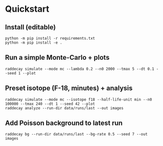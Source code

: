 # Quickstart

## Install (editable)
    python -m pip install -r requirements.txt
    python -m pip install -e .

## Run a simple Monte-Carlo + plots
    raddecay simulate --mode mc --lambda 0.2 --n0 2000 --tmax 5 --dt 0.1 --seed 1 --plot

## Preset isotope (F-18, minutes) + analysis
    raddecay simulate --mode mc --isotope f18 --half-life-unit min --n0 100000 --tmax 240 --dt 1 --seed 42 --plot
    raddecay analyze --run-dir data/runs/last --out images

## Add Poisson background to latest run
    raddecay bg --run-dir data/runs/last --bg-rate 0.5 --seed 7 --out images

